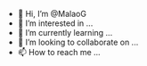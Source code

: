 - 👋 Hi, I’m @MalaoG
- 👀 I’m interested in ...
- 🌱 I’m currently learning ...
- 💞️ I’m looking to collaborate on ...
- 📫 How to reach me ...

<!---
MalaoG/MalaoG is a ✨ special ✨ repository because its `README.md` (this file) appears on your GitHub profile.
You can click the Preview link to take a look at your changes.
--->
